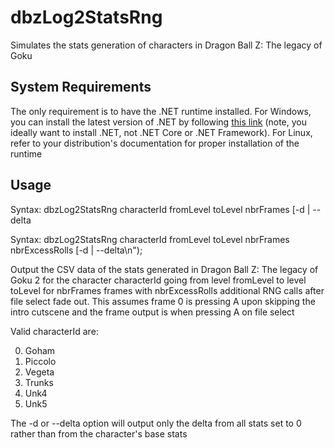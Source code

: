 # dbzLog2StatsRng
Simulates the stats generation of characters in Dragon Ball Z: The legacy of Goku

## System Requirements
The only requirement is to have the .NET runtime installed. For Windows, you can install the latest version of .NET by following [this link](https://dotnet.microsoft.com/download) (note, you ideally want to install .NET, not .NET Core or .NET Framework). For Linux, refer to your distribution's documentation for proper installation of the runtime

## Usage
Syntax: dbzLog2StatsRng characterId fromLevel toLevel nbrFrames [-d | --delta

Syntax: dbzLog2StatsRng characterId fromLevel toLevel nbrFrames nbrExcessRolls [-d | --delta\n");

Output the CSV data of the stats generated in Dragon Ball Z: The legacy of Goku 2 for the character characterId going from level fromLevel to level toLevel for nbrFrames frames with nbrExcessRolls additional RNG calls after file select fade out. This assumes frame 0 is pressing A upon skipping the intro cutscene and the frame output is when pressing A on file select

Valid characterId are:

0. Goham
1. Piccolo
2. Vegeta
3. Trunks
4. Unk4
5. Unk5

The -d or --delta option will output only the delta from all stats set to 0
rather than from the character's base stats
